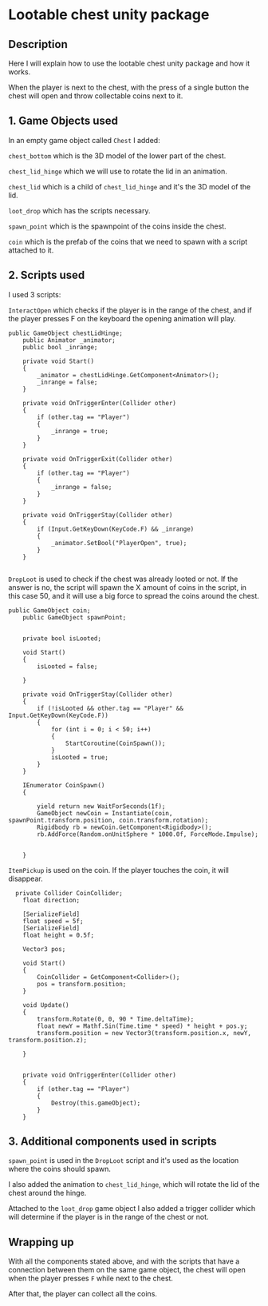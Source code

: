# Lootable chest unity package

## Description

Here I will explain how to use the lootable chest unity package and how it works.

When the player is next to the chest, with the press of a single button the chest will open and throw collectable coins next to it.

## 1. Game Objects used

In an empty game object called `Chest` I added:

`chest_bottom` which is the 3D model of the lower part of the chest.

`chest_lid_hinge` which we will use to rotate the lid in an animation.

`chest_lid` which is a child of `chest_lid_hinge` and it's the 3D model of the lid.

`loot_drop` which has the scripts necessary.

`spawn_point` which is the spawnpoint of the coins inside the chest.

`coin` which is the prefab of the coins that we need to spawn with a script attached to it.

## 2. Scripts used

I used 3 scripts:

`InteractOpen` which checks if the player is in the range of the chest, and if the player presses F on the keyboard the opening animation will play.
```
public GameObject chestLidHinge;
    public Animator _animator;
    public bool _inrange;

    private void Start()
    {
        _animator = chestLidHinge.GetComponent<Animator>();
        _inrange = false;
    }

    private void OnTriggerEnter(Collider other)
    {
        if (other.tag == "Player")
        {
            _inrange = true;
        }
    }

    private void OnTriggerExit(Collider other)
    {
        if (other.tag == "Player")
        {
            _inrange = false;
        }
    }

    private void OnTriggerStay(Collider other)
    {
        if (Input.GetKeyDown(KeyCode.F) && _inrange)
        {
            _animator.SetBool("PlayerOpen", true);
        }
    }
    
```
`DropLoot` is used to check if the chest was already looted or not. If the answer is no, the script will spawn the X amount of coins in the script, in this case 50, and it will use a big force to spread the coins around the chest.
```
public GameObject coin;
    public GameObject spawnPoint;
   

    private bool isLooted;

    void Start()
    {
        isLooted = false;
     
    }

    private void OnTriggerStay(Collider other)
    {
        if (!isLooted && other.tag == "Player" && Input.GetKeyDown(KeyCode.F))
        {
            for (int i = 0; i < 50; i++)
            {
                StartCoroutine(CoinSpawn());
            }
            isLooted = true;
        }
    }

    IEnumerator CoinSpawn()
    {
        
        yield return new WaitForSeconds(1f);
        GameObject newCoin = Instantiate(coin, spawnPoint.transform.position, coin.transform.rotation);
        Rigidbody rb = newCoin.GetComponent<Rigidbody>();
        rb.AddForce(Random.onUnitSphere * 1000.0f, ForceMode.Impulse);
        
        
    }
 ```
`ItemPickup` is used on the coin. If the player touches the coin, it will disappear.
```
  private Collider CoinCollider;
    float direction;

    [SerializeField]
    float speed = 5f;
    [SerializeField]
    float height = 0.5f;

    Vector3 pos;

    void Start()
    {
        CoinCollider = GetComponent<Collider>();
        pos = transform.position;
    }

    void Update()
    {
        transform.Rotate(0, 0, 90 * Time.deltaTime);
        float newY = Mathf.Sin(Time.time * speed) * height + pos.y;
        transform.position = new Vector3(transform.position.x, newY, transform.position.z);
    
    }

   
    private void OnTriggerEnter(Collider other)
    {
        if (other.tag == "Player")
        {
            Destroy(this.gameObject);
        }
    }

```

## 3. Additional components used in scripts

`spawn_point` is used in the `DropLoot` script and it's used as the location where the coins should spawn.

I also added the animation to `chest_lid_hinge`, which will rotate the lid of the chest around the hinge.

Attached to the `loot_drop` game object I also added a trigger collider which will determine if the player is in the range of the chest or not.

## Wrapping up

With all the components stated above, and with the scripts that have a connection between them on the same game object, the chest will open when the player presses `F` while next to the chest.

After that, the player can collect all the coins.
